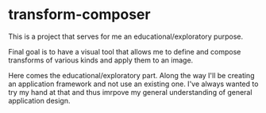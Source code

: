 # transform-composer

This is a project that serves for me an educational/exploratory purpose.

Final goal is to have a visual tool that allows me to define and compose transforms of various kinds and apply them to an image.

Here comes the educational/exploratory part. Along the way I'll be creating an application framework and not use an existing one. I've always wanted to try my hand at that and thus imrpove my general understanding of general application design.
